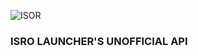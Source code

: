 ![ISOR](https://www.isro.gov.in/sites/default/files/isro_logo.jpg)
### ISRO LAUNCHER'S UNOFFICIAL API
